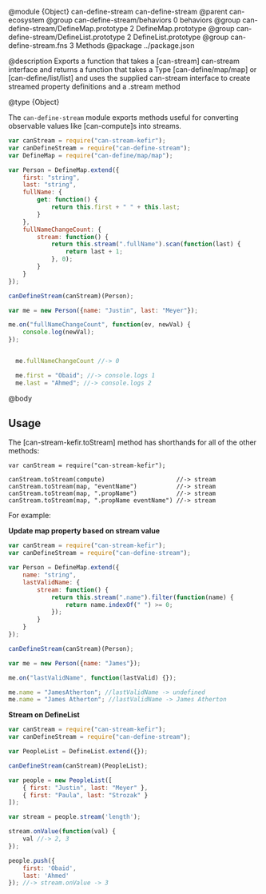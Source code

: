 @module {Object} can-define-stream can-define-stream
@parent can-ecosystem
@group can-define-stream/behaviors 0 behaviors
@group can-define-stream/DefineMap.prototype 2 DefineMap.prototype
@group can-define-stream/DefineList.prototype 2 DefineList.prototype
@group can-define-stream.fns 3 Methods
@package ../package.json

@description Exports a function that takes a [can-stream] can-stream interface and returns a function that takes a Type [can-define/map/map] or [can-define/list/list] and uses the supplied can-stream interface to create streamed property definitions and a .stream method

@type {Object}

The `can-define-stream` module exports methods useful for converting observable values like [can-compute]s into streams.

```js
var canStream = require("can-stream-kefir");
var canDefineStream = require("can-define-stream");
var DefineMap = require("can-define/map/map");

var Person = DefineMap.extend({
    first: "string",
    last: "string",
    fullName: {
        get: function() {
            return this.first + " " + this.last;
        }
    },
    fullNameChangeCount: {
        stream: function() {
            return this.stream(".fullName").scan(function(last) {
                return last + 1;
            }, 0);
        }
    }
});

canDefineStream(canStream)(Person);

var me = new Person({name: "Justin", last: "Meyer"});

me.on("fullNameChangeCount", function(ev, newVal) {
    console.log(newVal);
});


  me.fullNameChangeCount //-> 0

  me.first = "Obaid"; //-> console.logs 1
  me.last = "Ahmed"; //-> console.logs 2

  ```

@body

## Usage

The [can-stream-kefir.toStream] method has shorthands for all of the other methods:

```
var canStream = require("can-stream-kefir");

canStream.toStream(compute)                    //-> stream
canStream.toStream(map, "eventName")           //-> stream
canStream.toStream(map, ".propName")           //-> stream
canStream.toStream(map, ".propName eventName") //-> stream
```

For example:

__Update map property based on stream value__

```js
var canStream = require("can-stream-kefir");
var canDefineStream = require("can-define-stream");

var Person = DefineMap.extend({
    name: "string",
    lastValidName: {
        stream: function() {
            return this.stream(".name").filter(function(name) {
                return name.indexOf(" ") >= 0;
            });
        }
    }
});

canDefineStream(canStream)(Person);

var me = new Person({name: "James"});

me.on("lastValidName", function(lastValid) {});

me.name = "JamesAtherton"; //lastValidName -> undefined
me.name = "James Atherton"; //lastValidName -> James Atherton

```
__Stream on DefineList__

```js
var canStream = require("can-stream-kefir");
var canDefineStream = require("can-define-stream");

var PeopleList = DefineList.extend({});

canDefineStream(canStream)(PeopleList);

var people = new PeopleList([
    { first: "Justin", last: "Meyer" },
    { first: "Paula", last: "Strozak" }
]);

var stream = people.stream('length');

stream.onValue(function(val) {
    val //-> 2, 3
});

people.push({
    first: 'Obaid',
    last: 'Ahmed'
}); //-> stream.onValue -> 3

```
